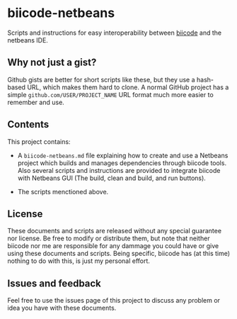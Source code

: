 biicode-netbeans
================

Scripts and instructions for easy interoperability between [biicode](http://www.biicode.com) and the netbeans IDE.


Why not just a gist?
--------------------

Github gists are better for short scripts like these, but they use a hash-based URL, which makes them hard to clone. A normal GitHub project has a simple 
`github.com/USER/PROJECT_NAME` URL format much more easier to remember and use.


Contents
--------

This project contains:

 - A `biicode-netbeans.md` file explaining how to create and use a Netbeans project which builds and manages dependencies through biicode tools. Also several scripts and instructions are provided
   to integrate biicode with Netbeans GUI (The build, clean and build, and run buttons).

 - The scripts menctioned above.


License
-------

These documents and scripts are released without any special guarantee nor license. Be free to modify or distribute them, but note that neither biicode nor me are
responsible for any dammage you could have or give using these documents and scripts. Being specific, biicode has (at this time) nothing to do with this, is just
my personal effort.

Issues and feedback
-------------------

Feel free to use the issues page of this project to discuss any problem or idea you have with these documents.


